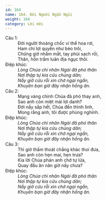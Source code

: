 ```yaml
---
id: 164
name: 164. Đời Người Ngắn Ngủi
weight: 164
category: Lời mời
---
```

<dl><dt>Câu 1:</dt><dd data-verse="1">Đời người thoáng chốc ví thể hoa rơi, <br/>Ham chi lợi quyền như bèo trôi, <br/>Chừng giờ nhắm mắt, tay phủi sạch rồi, <br/>Thân, hồn trầm luân địa ngục thôi. </dd><dt>Điệp khúc:</dt><dd data-chorus="1"><em>Lòng Chúa chí nhân Ngài đã phó thân <br/>Nơi thập tự kia cứu chúng dân; <br/>Nầy giờ cứu rỗi xin chớ ngại ngần, <br/>Khuyên bạn giờ đây nhận hồng ân. </em></dd><dt>Câu 2:</dt><dd data-verse="2">Mạng vàng chính Chúa đã phó thay anh, <br/>Sao anh còn miệt mài lợi danh? <br/>Đời nầy sắp hết, Chúa đến thình lình, <br/>Mong rằng anh, tôi được phùng nghinh. </dd><dt>Điệp khúc:</dt><dd data-chorus="1"><em>Lòng Chúa chí nhân Ngài đã phó thân <br/>Nơi thập tự kia cứu chúng dân; <br/>Nầy giờ cứu rỗi xin chớ ngại ngần, <br/>Khuyên bạn giờ đây nhận hồng ân. </em></dd><dt>Câu 3:</dt><dd data-verse="3">Thì giờ thấm thoát chẳng khác thoi đưa, <br/>Sao anh còn hẹn mai, hẹn trưa? <br/>Kìa lời Chúa phán anh chớ tự lừa, <br/>Quay đầu ăn năn giờ nầy chưa? </dd><dt>Điệp khúc:</dt><dd data-chorus="1"><em>Lòng Chúa chí nhân Ngài đã phó thân <br/>Nơi thập tự kia cứu chúng dân; <br/>Nầy giờ cứu rỗi xin chớ ngại ngần, <br/>Khuyên bạn giờ đây nhận hồng ân. </em></dd></dl>

